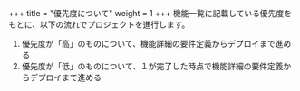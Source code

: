 +++
title = "優先度について"
weight = 1
+++
機能一覧に記載している優先度をもとに、以下の流れでプロジェクトを進行します。

1. 優先度が「高」のものについて、機能詳細の要件定義からデプロイまで進める
2. 優先度が「低」のものについて、１が完了した時点で機能詳細の要件定義からデプロイまで進める